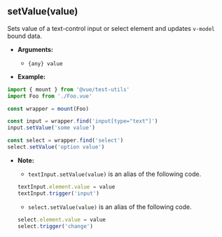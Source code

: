 ## setValue(value)

Sets value of a text-control input or select element and updates `v-model` bound data.

- **Arguments:**
  - `{any} value`

- **Example:**

```js
import { mount } from '@vue/test-utils'
import Foo from './Foo.vue'

const wrapper = mount(Foo)

const input = wrapper.find('input[type="text"]')
input.setValue('some value')

const select = wrapper.find('select')
select.setValue('option value')
```

- **Note:**

  - `textInput.setValue(value)` is an alias of the following code.

  ```js
  textInput.element.value = value
  textInput.trigger('input')
  ```

  - `select.setValue(value)` is an alias of the following code.

  ```js
  select.element.value = value
  select.trigger('change')
  ```

